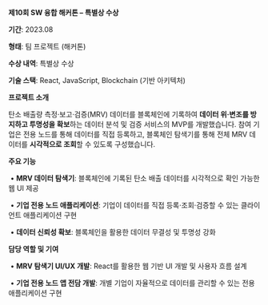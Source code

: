 **제10회 SW 융합 해커톤 – 특별상 수상**

**기간**: 2023.08

**형태**: 팀 프로젝트 (해커톤)

**수상 내역**: 특별상 수상

**기술 스택**: React, JavaScript, Blockchain (기반 아키텍처)

**프로젝트 소개**

탄소 배출량 측정·보고·검증(MRV) 데이터를 블록체인에 기록하여 **데이터 위·변조를 방지하고 투명성을 확보**하는 데이터 분석 및 검증 서비스의 MVP를 개발했습니다. 참여 기업은 전용 노드를 통해 데이터를 직접 등록하고, 블록체인 탐색기를 통해 전체 MRV 데이터를 **시각적으로 조회**할 수 있도록 구성했습니다.

**주요 기능**

​	•	**MRV 데이터 탐색기**: 블록체인에 기록된 탄소 배출 데이터를 시각적으로 확인 가능한 웹 UI 제공

​	•	**기업 전용 노드 애플리케이션**: 기업이 데이터를 직접 등록·조회·검증할 수 있는 클라이언트 애플리케이션 구현

​	•	**데이터 신뢰성 확보**: 블록체인을 활용한 데이터 무결성 및 투명성 강화

**담당 역할 및 기여**

​	•	**MRV 탐색기 UI/UX 개발**: React를 활용한 웹 기반 UI 개발 및 사용자 흐름 설계

​	•	**기업 전용 노드 앱 전담 개발**: 개별 기업이 자율적으로 데이터를 관리할 수 있는 전용 애플리케이션 구현
